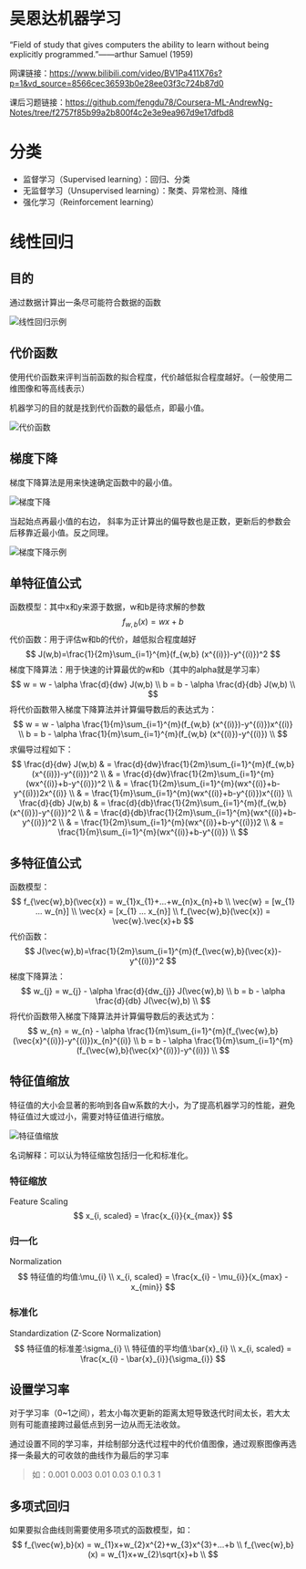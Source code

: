 # 吴恩达机器学习

“Field of study that gives computers the ability to learn without being explicitly programmed.”——arthur Samuel (1959)

网课链接：https://www.bilibili.com/video/BV1Pa411X76s?p=1&vd_source=8566cec36593b0e28ee03f3c724b87d0

课后习题链接：https://github.com/fengdu78/Coursera-ML-AndrewNg-Notes/tree/f2757f85b99a2b800f4c2e3e9ea967d9e17dfbd8



# 分类

- 监督学习（Supervised learning）：回归、分类
- 无监督学习（Unsupervised learning）：聚类、异常检测、降维
- 强化学习（Reinforcement learning）



# 线性回归

## 目的

通过数据计算出一条尽可能符合数据的函数


![线性回归示例](img/线性回归示例.png)



## 代价函数

使用代价函数来评判当前函数的拟合程度，代价越低拟合程度越好。（一般使用二维图像和等高线表示）

机器学习的目的就是找到代价函数的最低点，即最小值。

![代价函数](img/代价函数.png)



## 梯度下降

梯度下降算法是用来快速确定函数中的最小值。

![梯度下降](img/梯度下降.png)

当起始点再最小值的右边， 斜率为正计算出的偏导数也是正数，更新后的参数会后移靠近最小值。反之同理。

![梯度下降示例](img/梯度下降示例.png)



## 单特征值公式

函数模型：其中x和y来源于数据，w和b是待求解的参数
$$
f_{w,b}(x) = wx+b
$$
代价函数：用于评估w和b的代价，越低拟合程度越好
$$
J(w,b)=\frac{1}{2m}\sum_{i=1}^{m}(f_{w,b} (x^{(i)})-y^{(i)})^2
$$
梯度下降算法：用于快速的计算最优的w和b（其中的alpha就是学习率）
$$
w = w - \alpha \frac{d}{dw} J(w,b) \\
b = b - \alpha \frac{d}{db} J(w,b) \\
$$
将代价函数带入梯度下降算法并计算偏导数后的表达式为：
$$
w = w - \alpha \frac{1}{m}\sum_{i=1}^{m}(f_{w,b} (x^{(i)})-y^{(i)})x^{(i)} \\
b = b - \alpha \frac{1}{m}\sum_{i=1}^{m}(f_{w,b} (x^{(i)})-y^{(i)}) \\
$$
求偏导过程如下：
$$
\frac{d}{dw} J(w,b)
& = \frac{d}{dw}\frac{1}{2m}\sum_{i=1}^{m}(f_{w,b} (x^{(i)})-y^{(i)})^2 \\
& = \frac{d}{dw}\frac{1}{2m}\sum_{i=1}^{m}(wx^{(i)}+b-y^{(i)})^2 \\
& = \frac{1}{2m}\sum_{i=1}^{m}(wx^{(i)}+b-y^{(i)})2x^{(i)} \\
& = \frac{1}{m}\sum_{i=1}^{m}(wx^{(i)}+b-y^{(i)})x^{(i)} \\
\frac{d}{db} J(w,b)
& = \frac{d}{db}\frac{1}{2m}\sum_{i=1}^{m}(f_{w,b} (x^{(i)})-y^{(i)})^2 \\
& = \frac{d}{db}\frac{1}{2m}\sum_{i=1}^{m}(wx^{(i)}+b-y^{(i)})^2 \\
& = \frac{1}{2m}\sum_{i=1}^{m}(wx^{(i)}+b-y^{(i)})2 \\
& = \frac{1}{m}\sum_{i=1}^{m}(wx^{(i)}+b-y^{(i)}) \\
$$



## 多特征值公式

函数模型：
$$
f_{\vec{w},b}(\vec{x}) = w_{1}x_{1}+...+w_{n}x_{n}+b \\
\vec{w} = [w_{1} ... w_{n}] \\
\vec{x} = [x_{1} ... x_{n}] \\
f_{\vec{w},b}(\vec{x}) = \vec{w}.\vec{x}+b
$$
代价函数：
$$
J(\vec{w},b)=\frac{1}{2m}\sum_{i=1}^{m}(f_{\vec{w},b}(\vec{x})-y^{(i)})^2
$$
梯度下降算法：
$$
w_{j} = w_{j} - \alpha \frac{d}{dw_{j}} J(\vec{w},b) \\
b = b - \alpha \frac{d}{db} J(\vec{w},b) \\
$$
将代价函数带入梯度下降算法并计算偏导数后的表达式为：
$$
w_{n} = w_{n} - \alpha \frac{1}{m}\sum_{i=1}^{m}(f_{\vec{w},b}(\vec{x}^{(i)})-y^{(i)})x_{n}^{(i)} \\
b = b - \alpha \frac{1}{m}\sum_{i=1}^{m}(f_{\vec{w},b}(\vec{x}^{(i)})-y^{(i)}) \\
$$


## 特征值缩放

特征值的大小会显著的影响到各自w系数的大小，为了提高机器学习的性能，避免特征值过大或过小，需要对特征值进行缩放。

![特征值缩放](img/特征值缩放.png)

名词解释：可以认为特征缩放包括归一化和标准化。



### 特征缩放

Feature Scaling
$$
x_{i, scaled} = \frac{x_{i}}{x_{max}}
$$


### 归一化

Normalization
$$
特征值的均值:\mu_{i} \\
x_{i, scaled} = \frac{x_{i} - \mu_{i}}{x_{max} - x_{min}}
$$


### 标准化

Standardization (Z-Score Normalization)
$$
特征值的标准差:\sigma_{i} \\
特征值的平均值:\bar{x}_{i} \\
x_{i, scaled} = \frac{x_{i} - \bar{x}_{i}}{\sigma_{i}}
$$


## 设置学习率

对于学习率（0~1之间），若太小每次更新的距离太短导致迭代时间太长，若大太则有可能直接跨过最低点到另一边从而无法收敛。

通过设置不同的学习率，并绘制部分迭代过程中的代价值图像，通过观察图像再选择一条最大的可收敛的曲线作为最后的学习率

>如：0.001   0.003   0.01   0.03   0.1   0.3   1



## 多项式回归

如果要拟合曲线则需要使用多项式的函数模型，如：
$$
f_{\vec{w},b}(x) = w_{1}x+w_{2}x^{2}+w_{3}x^{3}+...+b \\
f_{\vec{w},b}(x) = w_{1}x+w_{2}\sqrt{x}+b \\
$$






























